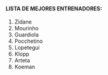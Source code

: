 #### LISTA DE MEJORES ENTRENADORES:
1. Zidane
2. Mourinho
3. Guardiola
4. Pocchetino
5. Lopetegui
6. Klopp
7. Arteta
8. Koeman


